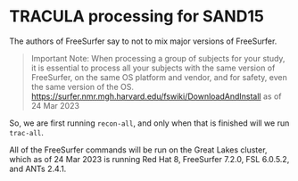 # TRACULA processing for SAND15

The authors of FreeSurfer say to not to mix major versions of FreeSurfer.

> Important Note: When processing a group of subjects for your study, it
> is essential to process all your subjects with the same version of
> FreeSurfer, on the same OS platform and vendor, and for safety, even
> the same version of the OS.
https://surfer.nmr.mgh.harvard.edu/fswiki/DownloadAndInstall as of 24 Mar 2023

So, we are first running `recon-all`, and only when that is finished
will we run `trac-all`.

All of the FreeSurfer commands will be run on the Great Lakes cluster,
which as of 24 Mar 2023 is running Red Hat 8, FreeSurfer 7.2.0, FSL
6.0.5.2, and ANTs 2.4.1.
